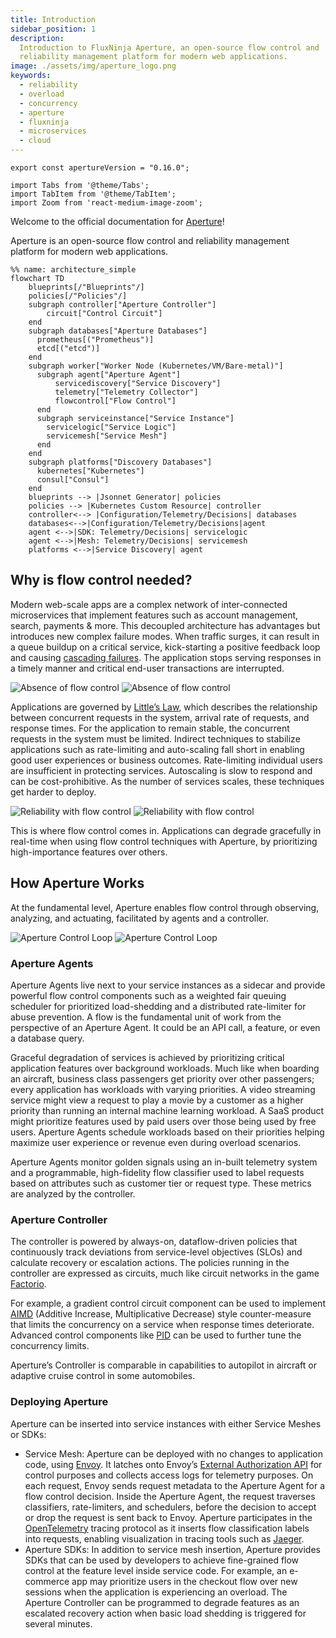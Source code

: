 ```yaml
---
title: Introduction
sidebar_position: 1
description:
  Introduction to FluxNinja Aperture, an open-source flow control and
  reliability management platform for modern web applications.
image: ./assets/img/aperture_logo.png
keywords:
  - reliability
  - overload
  - concurrency
  - aperture
  - fluxninja
  - microservices
  - cloud
---
```


```mdx-code-block
export const apertureVersion = "0.16.0";
```

```mdx-code-block
import Tabs from '@theme/Tabs';
import TabItem from '@theme/TabItem';
import Zoom from 'react-medium-image-zoom';
```

Welcome to the official documentation for
[Aperture](https://github.com/fluxninja/aperture)!

Aperture is an open-source flow control and reliability management platform for
modern web applications.

<Zoom>

```mermaid
%% name: architecture_simple
flowchart TD
    blueprints[/"Blueprints"/]
    policies[/"Policies"/]
    subgraph controller["Aperture Controller"]
        circuit["Control Circuit"]
    end
    subgraph databases["Aperture Databases"]
      prometheus[("Prometheus")]
      etcd[("etcd")]
    end
    subgraph worker["Worker Node (Kubernetes/VM/Bare-metal)"]
      subgraph agent["Aperture Agent"]
          servicediscovery["Service Discovery"]
          telemetry["Telemetry Collector"]
          flowcontrol["Flow Control"]
      end
      subgraph serviceinstance["Service Instance"]
        servicelogic["Service Logic"]
        servicemesh["Service Mesh"]
      end
    end
    subgraph platforms["Discovery Databases"]
      kubernetes["Kubernetes"]
      consul["Consul"]
    end
    blueprints --> |Jsonnet Generator| policies
    policies --> |Kubernetes Custom Resource| controller
    controller<--> |Configuration/Telemetry/Decisions| databases
    databases<-->|Configuration/Telemetry/Decisions|agent
    agent <-->|SDK: Telemetry/Decisions| servicelogic
    agent <-->|Mesh: Telemetry/Decisions| servicemesh
    platforms <-->|Service Discovery| agent
```

</Zoom>

## Why is flow control needed?

Modern web-scale apps are a complex network of inter-connected microservices
that implement features such as account management, search, payments & more.
This decoupled architecture has advantages but introduces new complex failure
modes. When traffic surges, it can result in a queue buildup on a critical
service, kick-starting a positive feedback loop and causing
[cascading failures](https://sre.google/sre-book/addressing-cascading-failures/).
The application stops serving responses in a timely manner and critical end-user
transactions are interrupted.

![Absence of flow control](./assets/img/no-flow-control.png#gh-light-mode-only)
![Absence of flow control](./assets/img/no-flow-control-dark.png#gh-dark-mode-only)

Applications are governed by
[Little’s Law](https://en.wikipedia.org/wiki/Little%27s_law), which describes
the relationship between concurrent requests in the system, arrival rate of
requests, and response times. For the application to remain stable, the
concurrent requests in the system must be limited. Indirect techniques to
stabilize applications such as rate-limiting and auto-scaling fall short in
enabling good user experiences or business outcomes. Rate-limiting individual
users are insufficient in protecting services. Autoscaling is slow to respond
and can be cost-prohibitive. As the number of services scales, these techniques
get harder to deploy.

![Reliability with flow control](./assets/img/active-flow-control.png#gh-light-mode-only)
![Reliability with flow control](./assets/img/active-flow-control-dark.png#gh-dark-mode-only)

This is where flow control comes in. Applications can degrade gracefully in
real-time when using flow control techniques with Aperture, by prioritizing
high-importance features over others.

## How Aperture Works

At the fundamental level, Aperture enables flow control through observing,
analyzing, and actuating, facilitated by agents and a controller.

![Aperture Control Loop](./assets/img/oaalight.png#gh-light-mode-only)
![Aperture Control Loop](./assets/img/oaadark.png#gh-dark-mode-only)

### Aperture Agents

Aperture Agents live next to your service instances as a sidecar and provide
powerful flow control components such as a weighted fair queuing scheduler for
prioritized load-shedding and a distributed rate-limiter for abuse prevention. A
flow is the fundamental unit of work from the perspective of an Aperture Agent.
It could be an API call, a feature, or even a database query.

Graceful degradation of services is achieved by prioritizing critical
application features over background workloads. Much like when boarding an
aircraft, business class passengers get priority over other passengers; every
application has workloads with varying priorities. A video streaming service
might view a request to play a movie by a customer as a higher priority than
running an internal machine learning workload. A SaaS product might prioritize
features used by paid users over those being used by free users. Aperture Agents
schedule workloads based on their priorities helping maximize user experience or
revenue even during overload scenarios.

Aperture Agents monitor golden signals using an in-built telemetry system and a
programmable, high-fidelity flow classifier used to label requests based on
attributes such as customer tier or request type. These metrics are analyzed by
the controller.

### Aperture Controller

The controller is powered by always-on, dataflow-driven policies that
continuously track deviations from service-level objectives (SLOs) and calculate
recovery or escalation actions. The policies running in the controller are
expressed as circuits, much like circuit networks in the game
[Factorio](https://wiki.factorio.com/Circuit_network).

For example, a gradient control circuit component can be used to implement
[AIMD](https://en.wikipedia.org/wiki/Additive_increase/multiplicative_decrease)
(Additive Increase, Multiplicative Decrease) style counter-measure that limits
the concurrency on a service when response times deteriorate. Advanced control
components like [PID](https://en.wikipedia.org/wiki/PID_controller) can be used
to further tune the concurrency limits.

Aperture’s Controller is comparable in capabilities to autopilot in aircraft or
adaptive cruise control in some automobiles.

### Deploying Aperture

Aperture can be inserted into service instances with either Service Meshes or
SDKs:

- Service Mesh: Aperture can be deployed with no changes to application code,
  using [Envoy](https://www.envoyproxy.io/). It latches onto Envoy’s
  [External Authorization API](https://www.envoyproxy.io/docs/envoy/latest/configuration/http/http_filters/ext_authz_filter)
  for control purposes and collects access logs for telemetry purposes. On each
  request, Envoy sends request metadata to the Aperture Agent for a flow control
  decision. Inside the Aperture Agent, the request traverses classifiers,
  rate-limiters, and schedulers, before the decision to accept or drop the
  request is sent back to Envoy. Aperture participates in the
  [OpenTelemetry](https://opentelemetry.io/) tracing protocol as it inserts flow
  classification labels into requests, enabling visualization in tracing tools
  such as [Jaeger](https://www.jaegertracing.io/).
- Aperture SDKs: In addition to service mesh insertion, Aperture provides SDKs
  that can be used by developers to achieve fine-grained flow control at the
  feature level inside service code. For example, an e-commerce app may
  prioritize users in the checkout flow over new sessions when the application
  is experiencing an overload. The Aperture Controller can be programmed to
  degrade features as an escalated recovery action when basic load shedding is
  triggered for several minutes.
